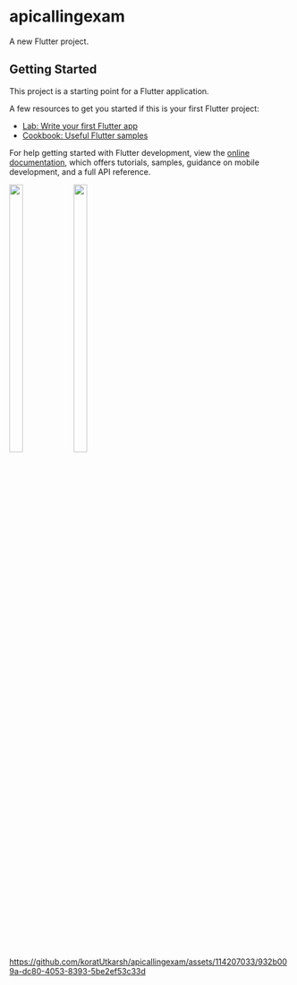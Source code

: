 # apicallingexam

A new Flutter project.

## Getting Started

This project is a starting point for a Flutter application.

A few resources to get you started if this is your first Flutter project:

- [Lab: Write your first Flutter app](https://docs.flutter.dev/get-started/codelab)
- [Cookbook: Useful Flutter samples](https://docs.flutter.dev/cookbook)

For help getting started with Flutter development, view the
[online documentation](https://docs.flutter.dev/), which offers tutorials,
samples, guidance on mobile development, and a full API reference.

<p float="center">
  
  <img src="https://github.com/koratUtkarsh/apicallingexam/assets/114207033/9890aa0e-2dde-46ab-9f85-8625b06e759f" width=22% height=35%>

  <img src="https://github.com/koratUtkarsh/apicallingexam/assets/114207033/0c25b73c-e1e5-4995-8368-273bcddc09fb" width=22% height=35%>

  </p>
  



https://github.com/koratUtkarsh/apicallingexam/assets/114207033/932b009a-dc80-4053-8393-5be2ef53c33d

